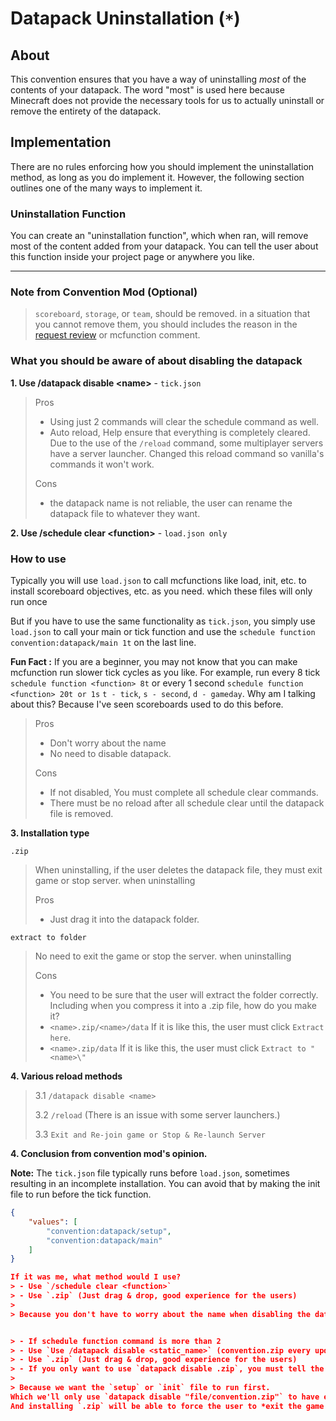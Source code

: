 # Datapack Uninstallation (`*`)

## About

This convention ensures that you have a way of uninstalling *most* of the contents of your datapack. The word "most" is used here because Minecraft does not provide the necessary tools for us to actually uninstall or remove the entirety of the datapack.

## Implementation

There are no rules enforcing how you should implement the uninstallation method, as long as you do implement it. However, the following section outlines one of the many ways to implement it.

### Uninstallation Function

You can create an "uninstallation function", which when ran, will remove most of the content added from your datapack. You can tell the user about this function inside your project page or anywhere you like.

--------------------

### **Note from Convention Mod (Optional)**
> `scoreboard`, `storage`, or `team`, should be removed. 
> in a situation that you cannot remove them, you should includes the reason in the [request review](https://github.com/mc-datapacks/review-tracker/issues) or mcfunction comment.


###  **What you should be aware of about disabling the datapack**

**1. Use /datapack disable \<name>** - `tick.json`
> Pros
> - Using just 2 commands will clear the schedule command as well. 
> - Auto reload, Help ensure that everything is completely cleared. Due to the use of the `/reload` command, some multiplayer servers have a server launcher. Changed this reload command so vanilla's commands it won't work.
>
> Cons
> - the datapack name is not reliable, the user can rename the datapack file to whatever they want.

**2. Use /schedule clear \<function>** - `load.json only`
### **How to use**
Typically you will use `load.json` to call mcfunctions like load, init, etc. to install scoreboard objectives, etc. as you need. which these files will only run once

But if you have to use the same functionality as `tick.json`, you simply use `load.json` to call your main or tick function and use the `schedule function convention:datapack/main 1t` on the last line.

**Fun Fact :** If you are a beginner, you may not know that you can make mcfunction run slower tick cycles as you like.
For example, run every 8 tick `schedule function <function> 8t` or every 1 second `schedule function <function> 20t or 1s` `t - tick`, `s - second`, `d - gameday`. Why am I talking about this? Because I've seen scoreboards used to do this before.

> Pros
> - Don't worry about the name 
> - No need to disable datapack.
>
> Cons
> - If not disabled, You must complete all schedule clear commands.
> - There must be no reload after all schedule clear until the datapack file is removed.

**3. Installation type**

`.zip`
> When uninstalling, if the user deletes the datapack file, they must exit game or stop server. when uninstalling 
>
> Pros
> - Just drag it into the datapack folder. 

`extract to folder`
> No need to exit the game or stop the server. when uninstalling
>
> Cons
> - You need to be sure that the user will extract the folder correctly. Including when you compress it into a .zip file, how do you make it?
> - `<name>.zip/<name>/data`
If it is like this, the user must click `Extract here`.
> - `<name>.zip/data`
If it is like this, the user must click `Extract to "<name>\"`

**4. Various reload methods**


 > 3.1 `/datapack disable <name>`
 >
 > 3.2 `/reload` (There is an issue with some server launchers.)
 >
 > 3.3 `Exit and Re-join game or Stop & Re-launch Server`

**4. Conclusion from convention mod's opinion.**

**Note:** The `tick.json` file typically runs before `load.json`, sometimes resulting in an incomplete installation. You can avoid that by making the init file to run before the tick function.
```json
{
    "values": [
        "convention:datapack/setup",
        "convention:datapack/main"
    ]
}

If it was me, what method would I use? 
> - Use `/schedule clear <function>` 
> - Use `.zip` (Just drag & drop, good experience for the users)
> 
> Because you don't have to worry about the name when disabling the datapack. And installing the `.zip` file will force the user to *exit the game or stop the server (reload method 3.3)* to delete the datapack file. Because the datapack is not disabled.


> - If schedule function command is more than 2
> - Use `Use /datapack disable <static_name>` (convention.zip every update)
> - Use `.zip` (Just drag & drop, good experience for the users)
> - If you only want to use `datapack disable .zip`, you must tell the user not to extract the files.
> 
> Because we want the `setup` or `init` file to run first.
Which we'll only use `datapack disable "file/convention.zip"` to have everything disabled in one command, with prohibits users from extracting files.
And installing `.zip` will be able to force the user to *exit the game or stop the server (reload method 3.3)* to delete the datapack file. 
